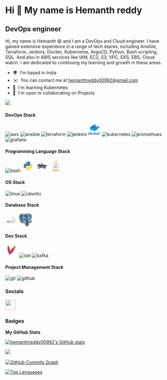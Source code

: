 Hi 👋 My name is Hemanth reddy
==============================

DevOps engineer
---------------

Hi, my name is Hemanth 😄 and I am a DevOps and Cloud engineer. I have gained extensive experience in a range of tech stacks, including Ansible, Terraform, Jenkins, Docker, Kubernetes, ArgoCD, Python, Bash scripting, SQL. And also in AWS services like IAM, EC2, S3, VPC, EKS, EBS, Cloud watch. I am dedicated to continuing my learning and growth in these areas.

* 🌍  I'm based in India
* ✉️  You can contact me at [hemanthreddy00992@gmail.com](mailto:hemanthreddy00992@gmail.com)
* 🧠  I'm learning Kubernetes
* 🤝  I'm open to collaborating on Projects

<a href="https://www.github.com/hemanthreddy00992" target="_blank" rel="noreferrer"><img
src="https://img.shields.io/github/followers/hemanthreddy00992?logo=github&style=for-the-badge&color=0891b2&labelColor=1c1917" /></a>



#### DevOps Stack 
<p align="left"><img src="https://www.vectorlogo.zone/logos/amazon_aws/amazon_aws-icon.svg" alt="aws" title="aws" width="40" height="40"/>
            <img src="https://www.vectorlogo.zone/logos/ansible/ansible-icon.svg" alt="ansible" title="ansible" width="40" height="40"/> 
            <img src="https://www.vectorlogo.zone/logos/terraformio/terraformio-icon.svg" alt="terraform" title="terraform" width="40" height="40"/> 
            <img src="https://www.vectorlogo.zone/logos/jenkins/jenkins-icon.svg" alt="jenkins" title="jenkins" width="40" height="40"/>  
            <img src="https://raw.githubusercontent.com/github/explore/80688e429a7d4ef2fca1e82350fe8e3517d3494d/topics/docker/docker.png" alt="docker" title="docker" width="40" height="40"/>  
            <img src="https://www.vectorlogo.zone/logos/kubernetes/kubernetes-icon.svg" alt="kubernetes" title="kubernetes" width="40" height="40"/> 
            <img src="https://www.vectorlogo.zone/logos/prometheusio/prometheusio-icon.svg" alt="promethues" title="promethues" width="40" height="40"/> 
            <img src="https://www.vectorlogo.zone/logos/grafana/grafana-icon.svg" alt="grafana" title="grafana" width="40" height="40"/> </p>
          


#### Programming Language Stack
<p align="left"><img src="https://www.vectorlogo.zone/logos/gnu_bash/gnu_bash-icon.svg" alt="bash" title="bash" title="bash" width="40" height="40"/>  <img src="https://raw.githubusercontent.com/github/explore/80688e429a7d4ef2fca1e82350fe8e3517d3494d/topics/python/python.png" alt="python" title="python" width="40" height="40"/> <img src="https://raw.githubusercontent.com/github/explore/b15b6cf1726418913aafbf337a749dded180279d/topics/groovy/groovy.png" alt="groovy" title="groovy" width="40" height="40"/>  <img src="https://raw.githubusercontent.com/github/explore/80688e429a7d4ef2fca1e82350fe8e3517d3494d/topics/java/java.png" alt="java" title="java8" width="40" height="40"/> 

#### OS Stack
<p align="left"><img src="https://brandlogos.net/wp-content/uploads/2020/03/Linux-logo.png" alt="linux" title="linux" width="40" height="40"/>  <img src="https://www.vectorlogo.zone/logos/ubuntu/ubuntu-icon.svg" alt="ubuntu" title="ubuntu" width="40" height="40"/>  

#### Database Stack
<p align="left"><img src="https://raw.githubusercontent.com/github/explore/80688e429a7d4ef2fca1e82350fe8e3517d3494d/topics/mysql/mysql.png" alt="mysql" title="mysql" width="40" height="40"/>  <img src="https://raw.githubusercontent.com/github/explore/80688e429a7d4ef2fca1e82350fe8e3517d3494d/topics/postgresql/postgresql.png" alt="postgresql" title="postgresql" width="40" height="40"/> 


#### Dev Stack
<p align="left"><img src="https://raw.githubusercontent.com/vscode-icons/vscode-icons/72101ee333eca9219ac9a7c14d4834eef8e4c64b/icons/file_type_maven.svg" alt="maven" title="maven" width="40" height="40"/>
            <img src="https://www.vectorlogo.zone/logos/scala-sbt/scala-sbt-icon.svg" alt="sbt" title="sbt" width="40" height="40"/> 
            <img src="https://www.vectorlogo.zone/logos/apache_kafka/apache_kafka-icon.svg" alt="kafka" title="kafka" width="40" height="40"/>  </p>



#### Project Management Stack
<p align="left"><img src="https://www.vectorlogo.zone/logos/git-scm/git-scm-icon.svg" alt="git" title="git" width="40" height="40"/>  <img src="https://www.vectorlogo.zone/logos/github/github-icon.svg" alt="github" title="github" width="40" height="40"/> 





### Socials

<p align="left"> <a href="https://www.github.com/hemanthreddy00992" target="_blank" rel="noreferrer"> <picture> <source media="(prefers-color-scheme: dark)" srcset="https://raw.githubusercontent.com/danielcranney/readme-generator/main/public/icons/socials/github-dark.svg" /> <source media="(prefers-color-scheme: light)" srcset="https://raw.githubusercontent.com/danielcranney/readme-generator/main/public/icons/socials/github.svg" /> <img src="https://raw.githubusercontent.com/danielcranney/readme-generator/main/public/icons/socials/github.svg" width="32" height="32" /> </picture> </a></p>

### Badges

<b>My GitHub Stats</b>

<a href="http://www.github.com/hemanthreddy00992"><img src="https://github-readme-stats.vercel.app/api?username=hemanthreddy00992&show_icons=true&hide=stars,issues,contribs&title_color=0891b2&text_color=ffffff&icon_color=0891b2&bg_color=1c1917&hide_border=true&show_icons=true" alt="hemanthreddy00992's GitHub stats" /></a>

<a href="http://www.github.com/hemanthreddy00992"><img src="https://github-readme-streak-stats.herokuapp.com/?user=hemanthreddy00992&stroke=ffffff&background=1c1917&ring=0891b2&fire=0891b2&currStreakNum=ffffff&currStreakLabel=0891b2&sideNums=ffffff&sideLabels=ffffff&dates=ffffff&hide_border=true" /></a>

<a href="http://www.github.com/hemanthreddy00992"><img src="https://github-readme-activity-graph.cyclic.app/graph?username=hemanthreddy00992&bg_color=1c1917&color=ffffff&line=0891b2&point=ffffff&area_color=1c1917&area=true&hide_border=true&custom_title=GitHub%20Commits%20Graph" alt="GitHub Commits Graph" /></a>

<a href="https://github.com/hemanthreddy00992" align="left"><img src="https://github-readme-stats.vercel.app/api/top-langs/?username=hemanthreddy00992&langs_count=10&title_color=0891b2&text_color=ffffff&icon_color=0891b2&bg_color=1c1917&hide_border=true&locale=en&custom_title=Top%20%Languages" alt="Top Languages" /></a>

